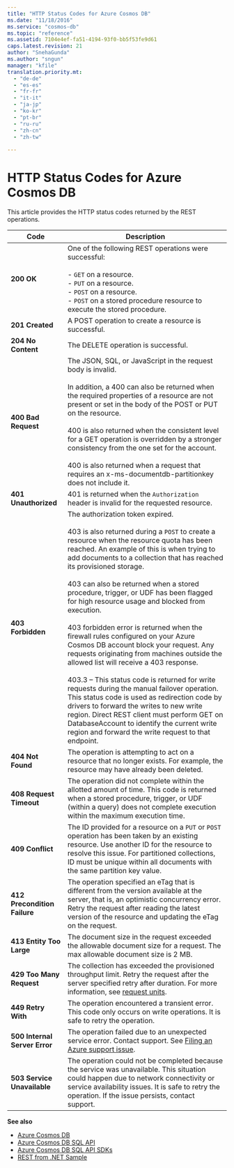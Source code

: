 ```yaml
---
title: "HTTP Status Codes for Azure Cosmos DB"
ms.date: "11/18/2016"
ms.service: "cosmos-db"
ms.topic: "reference"
ms.assetid: 7104e4ef-fa51-4194-93f0-bb5f53fe9d61
caps.latest.revision: 21
author: "SnehaGunda"
ms.author: "sngun"
manager: "kfile"
translation.priority.mt: 
  - "de-de"
  - "es-es"
  - "fr-fr"
  - "it-it"
  - "ja-jp"
  - "ko-kr"
  - "pt-br"
  - "ru-ru"
  - "zh-cn"
  - "zh-tw"
 
---
```


# HTTP Status Codes for Azure Cosmos DB
This article provides the HTTP status codes returned by the REST operations.  
  
|**Code**|**Description**|  
|-|-|  
|**200 OK**|One of the following REST operations were successful:<br /><br /> -   `GET` on a resource.<br />-   `PUT` on a resource.<br />-   `POST` on a resource.<br />-   `POST` on a stored procedure resource to execute the stored procedure.|  
|**201 Created**|A POST operation to create a resource is successful.|  
|**204 No Content**|The DELETE operation is successful.|  
|**400 Bad Request**|The JSON, SQL, or JavaScript in the request body is invalid.<br /><br /> In addition, a 400 can also be returned when the required properties of a resource are not present or set in the body of the POST or PUT on the resource.<br /><br /> 400 is also returned when the consistent level for a GET operation is overridden by a stronger consistency from the one set for the account.<br /><br /> 400 is also returned when a request that requires an x-ms-documentdb-partitionkey does not include it.|  
|**401 Unauthorized**| 401 is returned when the `Authorization` header is invalid for the requested resource.|  
|**403 Forbidden**|The authorization token expired.<br /><br /> 403 is also returned during a `POST` to create a resource when the resource quota has been reached. An example of this is when trying to add documents to a collection that has reached its provisioned storage.<br /><br /> 403 can also be returned when a stored procedure, trigger, or UDF has been flagged for high resource usage and blocked from execution.<br /><br /> 403 forbidden error is returned when the firewall rules configured on your Azure Cosmos DB account block your request. Any requests originating from machines outside the allowed list will receive a 403 response. <br /><br /> 403.3 – This status code is returned for write requests during the manual failover operation. This status code is used as redirection code by drivers to forward the writes to new write region. Direct REST client must perform GET on DatabaseAccount to identify the current write region and forward the write request to that endpoint.|  
|**404 Not Found**|The operation is attempting to act on a resource that no longer exists. For example, the resource may have already been deleted.|  
|**408 Request Timeout**|The operation did not complete within the allotted amount of time. This code is returned when a stored procedure, trigger, or UDF (within a query) does not complete execution within the maximum execution time.|  
|**409 Conflict**|The ID provided for a resource on a `PUT` or `POST` operation has been taken by an existing resource. Use another ID for the resource to resolve this issue. For partitioned collections, ID must be unique within all documents with the same partition key value.|  
|**412 Precondition Failure**|The operation specified an eTag that is different from the version available at the server, that is, an optimistic concurrency error. Retry the request after reading the latest version of the resource and updating the eTag on the request.|  
|**413 Entity Too Large**|The document size in the request exceeded the allowable document size for a request. The max allowable document size is 2 MB.|  
|**429 Too Many Request**|The collection has exceeded the provisioned throughput limit. Retry the request after the server specified retry after duration. For more information, see [request units](https://docs.microsoft.com/azure/cosmos-db/request-units).|  
|**449 Retry With**|The operation encountered a transient error. This code only occurs on write operations. It is safe to retry the operation.|  
|**500 Internal Server Error**|The operation failed due to an unexpected service error. Contact support. See [Filing an Azure support issue](https://portal.azure.com/?#blade/Microsoft_Azure_Support/HelpAndSupportBlade).|  
|**503 Service Unavailable**|The operation could not be completed because the service was unavailable. This situation could happen due to network connectivity or service availability issues. It is safe to retry the operation. If the issue persists, contact support.|  
  
**See also**  
* [Azure Cosmos DB](https://docs.microsoft.com/azure/cosmos-db/introduction) 
* [Azure Cosmos DB SQL API](https://docs.microsoft.com/azure/cosmos-db/sql-api-introduction)   
* [Azure Cosmos DB SQL API SDKs](https://docs.microsoft.com/en-us/azure/cosmos-db/sql-api-sdk-dotnet)    
* [REST from .NET Sample](https://github.com/Azure/azure-documentdb-dotnet/tree/master/samples/rest-from-.net)  

  
  

